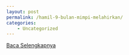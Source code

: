 ```yaml
---
layout: post
permalink: /hamil-9-bulan-mimpi-melahirkan/
categories:
    - Uncategorized
---
```


[Baca Selengkapnya](/03)